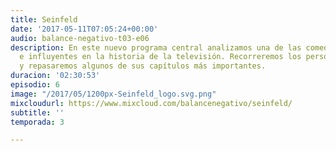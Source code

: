 ```yaml
---
title: Seinfeld
date: '2017-05-11T07:05:24+00:00'
audio: balance-negativo-t03-e06
description: En este nuevo programa central analizamos una de las comedias más divertidas
  e influyentes en la historia de la televisión. Recorreremos los personajes protagonistas
  y repasaremos algunos de sus capítulos más importantes.
duracion: '02:30:53'
episodio: 6
image: "/2017/05/1200px-Seinfeld_logo.svg.png"
mixcloudurl: https://www.mixcloud.com/balancenegativo/seinfeld/
subtitle: ''
temporada: 3

---
```

